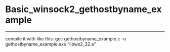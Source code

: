 # Basic_winsock2_gethostbyname_example
-------------------------------------------------   
compile it with like this: gcc gethostbyname_example.c -o gethostbyname_example.exe "libws2_32.a"
